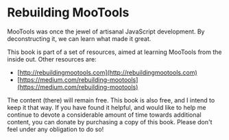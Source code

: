 # Rebuilding MooTools

MooTools was once the jewel of artisanal JavaScript development.  By deconstructing it, we can learn what made it great.

This book is part of a set of resources, aimed at learning MooTools from the inside out. Other resources are:

- [http://rebuildingmootools.com](http://rebuildingmootools.com)
- [https://medium.com/rebuilding-mootools](https://medium.com/rebuilding-mootools)

The content (there) will remain free. This book is also free, and I intend to keep it that way. If you have found it helpful, and would like to help me continue to devote a considerable amount of time towards additional content, you can donate by purchasing a copy of this book. Please don't feel under any obligation to do so!
